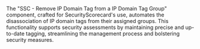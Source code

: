 The "SSC - Remove IP Domain Tag from a IP Domain Tag Group" component, crafted for SecurityScorecard's use, automates the disassociation of IP domain tags from their assigned groups. This functionality supports security assessments by maintaining precise and up-to-date tagging, streamlining the management process and bolstering security measures.
